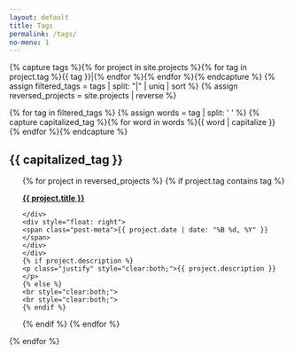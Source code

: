 ```yaml
---
layout: default
title: Tags
permalink: /tags/
no-menu: 1
---
```


{% capture tags %}{% for project in site.projects %}{% for tag in project.tag %}{{ tag }}|{% endfor %}{% endfor %}{% endcapture %}
{% assign filtered_tags = tags | split: "|" | uniq | sort %}
{% assign reversed_projects = site.projects | reverse %}

{% for tag in filtered_tags %}
{% assign words = tag | split: ' ' %}
{% capture capitalized_tag %}{% for word in words %}{{ word | capitalize }} {% endfor %}{% endcapture %}

<h2 id="{{ tag |replace: ' ', '-' }}" class="post-title">{{ capitalized_tag }}</h2>
<ul class="post-list">


{% for project in reversed_projects %}
{% if project.tag contains tag %}
    <div style="width: 100%; float: left">
    <div style="float: left">
    <a href="{{ project.url }}"><strong>{{ project.title }}</strong></a>
    
    </div>
    <div style="float: right">
    <span class="post-meta">{{ project.date | date: "%B %d, %Y" }}</span>   
    </div>
    </div>
    {% if project.description %}
    <p class="justify" style="clear:both;">{{ project.description }}</p>
    {% else %}
    <br style="clear:both;">
    <br style="clear:both;">
    {% endif %}
{% endif %}
{% endfor %}
</ul>
{% endfor %}